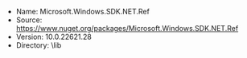 * Name: Microsoft.Windows.SDK.NET.Ref
* Source: https://www.nuget.org/packages/Microsoft.Windows.SDK.NET.Ref
* Version: 10.0.22621.28
* Directory: \lib

